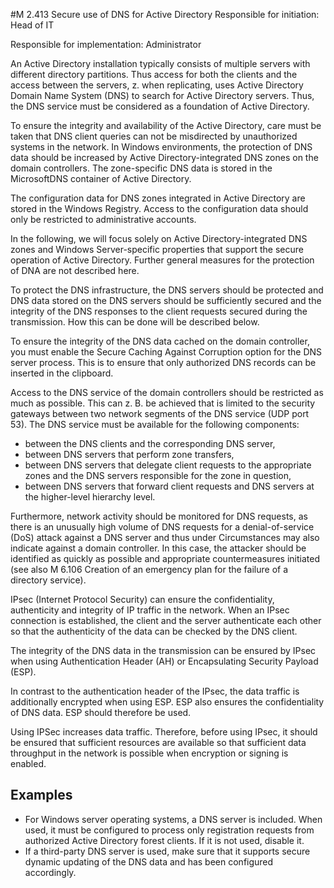 #M 2.413 Secure use of DNS for Active Directory
Responsible for initiation: Head of IT

Responsible for implementation: Administrator

An Active Directory installation typically consists of multiple servers with different directory partitions. Thus access for both the clients and the access between the servers, z. when replicating, uses Active Directory Domain Name System (DNS) to search for Active Directory servers. Thus, the DNS service must be considered as a foundation of Active Directory.

To ensure the integrity and availability of the Active Directory, care must be taken that DNS client queries can not be misdirected by unauthorized systems in the network. In Windows environments, the protection of DNS data should be increased by Active Directory-integrated DNS zones on the domain controllers. The zone-specific DNS data is stored in the MicrosoftDNS container of Active Directory.

The configuration data for DNS zones integrated in Active Directory are stored in the Windows Registry. Access to the configuration data should only be restricted to administrative accounts.

In the following, we will focus solely on Active Directory-integrated DNS zones and Windows Server-specific properties that support the secure operation of Active Directory. Further general measures for the protection of DNA are not described here.

To protect the DNS infrastructure, the DNS servers should be protected and DNS data stored on the DNS servers should be sufficiently secured and the integrity of the DNS responses to the client requests secured during the transmission. How this can be done will be described below.

To ensure the integrity of the DNS data cached on the domain controller, you must enable the Secure Caching Against Corruption option for the DNS server process. This is to ensure that only authorized DNS records can be inserted in the clipboard.

Access to the DNS service of the domain controllers should be restricted as much as possible. This can z. B. be achieved that is limited to the security gateways between two network segments of the DNS service (UDP port 53). The DNS service must be available for the following components:

* between the DNS clients and the corresponding DNS server,
* between DNS servers that perform zone transfers,
* between DNS servers that delegate client requests to the appropriate zones and the DNS servers responsible for the zone in question,
* between DNS servers that forward client requests and DNS servers at the higher-level hierarchy level.


Furthermore, network activity should be monitored for DNS requests, as there is an unusually high volume of DNS requests for a denial-of-service (DoS) attack against a DNS server and thus under Circumstances may also indicate against a domain controller. In this case, the attacker should be identified as quickly as possible and appropriate countermeasures initiated (see also M 6.106 Creation of an emergency plan for the failure of a directory service).

IPsec (Internet Protocol Security) can ensure the confidentiality, authenticity and integrity of IP traffic in the network. When an IPsec connection is established, the client and the server authenticate each other so that the authenticity of the data can be checked by the DNS client.

The integrity of the DNS data in the transmission can be ensured by IPsec when using Authentication Header (AH) or Encapsulating Security Payload (ESP).

In contrast to the authentication header of the IPsec, the data traffic is additionally encrypted when using ESP. ESP also ensures the confidentiality of DNS data. ESP should therefore be used.

Using IPSec increases data traffic. Therefore, before using IPsec, it should be ensured that sufficient resources are available so that sufficient data throughput in the network is possible when encryption or signing is enabled.



## Examples 
* For Windows server operating systems, a DNS server is included. When used, it must be configured to process only registration requests from authorized Active Directory forest clients. If it is not used, disable it.
* If a third-party DNS server is used, make sure that it supports secure dynamic updating of the DNS data and has been configured accordingly.




